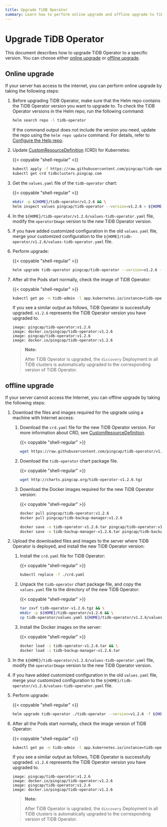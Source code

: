 ```yaml
---
title: Upgrade TiDB Operator
summary: Learn how to perform online upgrade and offline upgrade to TiDB Operator in the Kubernetes cluster.
---
```


# Upgrade TiDB Operator

This document describes how to upgrade TiDB Operator to a specific version. You can choose either [online upgrade](#online-upgrade) or [offline upgrade](#offline-upgrade).

## Online upgrade

If your server has access to the internet, you can perform online upgrade by taking the following steps:

1. Before upgrading TiDB Operator, make sure that the Helm repo contains the TiDB Operator version you want to upgrade to. To check the TiDB Operator versions in the Helm repo, run the following command:

    ```bash
    helm search repo -l tidb-operator
    ```

    If the command output does not include the version you need, update the repo using the `helm repo update` command. For details, refer to [Configure the Help repo](tidb-toolkit.md#configure-the-helm-repo).

2. Update [CustomResourceDefinition](https://kubernetes.io/docs/tasks/access-kubernetes-api/custom-resources/custom-resource-definitions/) (CRD) for Kubernetes:

    {{< copyable "shell-regular" >}}

    ```bash
    kubectl apply -f https://raw.githubusercontent.com/pingcap/tidb-operator/v1.2.6/manifests/crd.yaml && \
    kubectl get crd tidbclusters.pingcap.com
    ```

3. Get the `values.yaml` file of the `tidb-operator` chart:

    {{< copyable "shell-regular" >}}

    ```bash
    mkdir -p ${HOME}/tidb-operator/v1.2.6 && \
    helm inspect values pingcap/tidb-operator --version=v1.2.6 > ${HOME}/tidb-operator/v1.2.6/values-tidb-operator.yaml
    ```

4. In the `${HOME}/tidb-operator/v1.2.6/values-tidb-operator.yaml` file, modify the `operatorImage` version to the new TiDB Operator version.

5. If you have added customized configuration in the old `values.yaml` file, merge your customized configuration to the `${HOME}/tidb-operator/v1.2.6/values-tidb-operator.yaml` file.

6. Perform upgrade:

    {{< copyable "shell-regular" >}}

    ```bash
    helm upgrade tidb-operator pingcap/tidb-operator --version=v1.2.6 -f ${HOME}/tidb-operator/v1.2.6/values-tidb-operator.yaml
    ```

7. After all the Pods start normally, check the image of TiDB Operator:

    {{< copyable "shell-regular" >}}

    ```bash
    kubectl get po -n tidb-admin -l app.kubernetes.io/instance=tidb-operator -o yaml | grep 'image:.*operator:'
    ```

    If you see a similar output as follows, TiDB Operator is successfully upgraded. `v1.2.6` represents the TiDB Operator version you have upgraded to.

    ```
    image: pingcap/tidb-operator:v1.2.6
    image: docker.io/pingcap/tidb-operator:v1.2.6
    image: pingcap/tidb-operator:v1.2.6
    image: docker.io/pingcap/tidb-operator:v1.2.6
    ```

    > **Note:**
    >
    > After TiDB Operator is upgraded, the `discovery` Deployment in all TiDB clusters is automatically upgraded to the corresponding version of TiDB Operator.

## offline upgrade

If your server cannot access the Internet, you can offline upgrade by taking the following steps:

1. Download the files and images required for the upgrade using a machine with Internet access:

    1. Download the `crd.yaml` file for the new TiDB Operator version. For more information about CRD, see [CustomResourceDefinition](https://kubernetes.io/docs/tasks/access-kubernetes-api/custom-resources/custom-resource-definitions/).

        {{< copyable "shell-regular" >}}

        ```bash
        wget https://raw.githubusercontent.com/pingcap/tidb-operator/v1.2.6/manifests/crd.yaml
        ```

    2. Download the `tidb-operator` chart package file.

        {{< copyable "shell-regular" >}}

        ```bash
        wget http://charts.pingcap.org/tidb-operator-v1.2.6.tgz
        ```

    3. Download the Docker images required for the new TiDB Operator version:

        {{< copyable "shell-regular" >}}

        ```bash
        docker pull pingcap/tidb-operator:v1.2.6
        docker pull pingcap/tidb-backup-manager:v1.2.6

        docker save -o tidb-operator-v1.2.6.tar pingcap/tidb-operator:v1.2.6
        docker save -o tidb-backup-manager-v1.2.6.tar pingcap/tidb-backup-manager:v1.2.6
        ```

2. Upload the downloaded files and images to the server where TiDB Operator is deployed, and install the new TiDB Operator version:

    1. Install the `crd.yaml` file for TiDB Operator:

        {{< copyable "shell-regular" >}}

        ```bash
        kubectl replace -f ./crd.yaml
        ```

    2. Unpack the `tidb-operator` chart package file, and copy the `values.yaml` file to the directory of the new TiDB Operator:

        {{< copyable "shell-regular" >}}

        ```bash
        tar zxvf tidb-operator-v1.2.6.tgz && \
        mkdir -p ${HOME}/tidb-operator/v1.2.6 && \
        cp tidb-operator/values.yaml ${HOME}/tidb-operator/v1.2.6/values-tidb-operator.yaml
        ```

    3. Install the Docker images on the server:

        {{< copyable "shell-regular" >}}

        ```bash
        docker load -i tidb-operator-v1.2.6.tar && \
        docker load -i tidb-backup-manager-v1.2.6.tar
        ```

3. In the `${HOME}/tidb-operator/v1.2.6/values-tidb-operator.yaml` file, modify the `operatorImage` version to the new TiDB Operator version.

4. If you have added customized configuration in the old `values.yaml` file, merge your customized configuration to the `${HOME}/tidb-operator/v1.2.6/values-tidb-operator.yaml` file.

5. Perform upgrade:

    {{< copyable "shell-regular" >}}

    ```bash
    helm upgrade tidb-operator ./tidb-operator --version=v1.2.6 -f ${HOME}/tidb-operator/v1.2.6/values-tidb-operator.yaml
    ```

6. After all the Pods start normally, check the image version of TiDB Operator:

    {{< copyable "shell-regular" >}}

    ```bash
    kubectl get po -n tidb-admin -l app.kubernetes.io/instance=tidb-operator -o yaml | grep 'image:.*operator:'
    ```

    If you see a similar output as follows, TiDB Operator is successfully upgraded. `v1.2.6` represents the TiDB Operator version you have upgraded to.

    ```
    image: pingcap/tidb-operator:v1.2.6
    image: docker.io/pingcap/tidb-operator:v1.2.6
    image: pingcap/tidb-operator:v1.2.6
    image: docker.io/pingcap/tidb-operator:v1.2.6
    ```

    > **Note:**
    >
    > After TiDB Operator is upgraded, the `discovery` Deployment in all TiDB clusters is automatically upgraded to the corresponding version of TiDB Operator.
